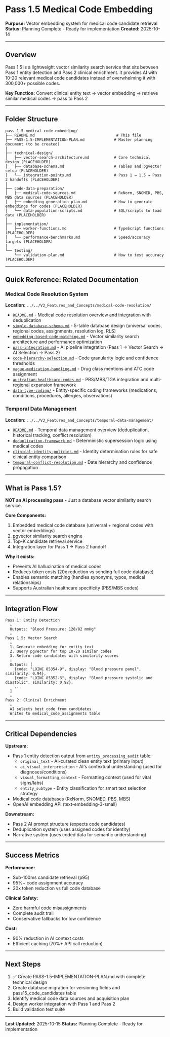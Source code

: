# Pass 1.5 Medical Code Embedding
**Purpose:** Vector embedding system for medical code candidate retrieval
**Status:** Planning Complete - Ready for implementation
**Created:** 2025-10-14

---

## Overview

Pass 1.5 is a lightweight vector similarity search service that sits between Pass 1 entity detection and Pass 2 clinical enrichment. It provides AI with 10-20 relevant medical code candidates instead of overwhelming it with 300,000+ possible codes.

**Key Function:** Convert clinical entity text → vector embedding → retrieve similar medical codes → pass to Pass 2

---

## Folder Structure

```
pass-1.5-medical-code-embedding/
├── README.md                                    # This file
├── PASS-1.5-IMPLEMENTATION-PLAN.md             # Master planning document (to be created)
│
├── technical-design/
│   ├── vector-search-architecture.md           # Core technical design (PLACEHOLDER)
│   ├── database-schema.md                      # Tables and pgvector setup (PLACEHOLDER)
│   └── integration-points.md                   # Pass 1 → 1.5 → Pass 2 handoffs (PLACEHOLDER)
│
├── code-data-preparation/
│   ├── medical-code-sources.md                 # RxNorm, SNOMED, PBS, MBS data sources (PLACEHOLDER)
│   ├── embedding-generation-plan.md            # How to generate embeddings for codes (PLACEHOLDER)
│   └── data-population-scripts.md              # SQL/scripts to load data (PLACEHOLDER)
│
├── implementation/
│   ├── worker-functions.md                     # TypeScript functions (PLACEHOLDER)
│   └── performance-benchmarks.md               # Speed/accuracy targets (PLACEHOLDER)
│
└── testing/
    └── validation-plan.md                      # How to test accuracy (PLACEHOLDER)
```

---

## Quick Reference: Related Documentation

### Medical Code Resolution System

**Location:** `../../V3_Features_and_Concepts/medical-code-resolution/`

- [`README.md`](../../../V3_Features_and_Concepts/medical-code-resolution/README.md) - Medical code resolution overview and integration with deduplication
- [`simple-database-schema.md`](../../../V3_Features_and_Concepts/medical-code-resolution/simple-database-schema.md) - 5-table database design (universal codes, regional codes, assignments, resolution log, RLS)
- [`embedding-based-code-matching.md`](../../../V3_Features_and_Concepts/medical-code-resolution/embedding-based-code-matching.md) - Vector similarity search architecture and performance optimization
- [`pass-integration.md`](../../../V3_Features_and_Concepts/medical-code-resolution/pass-integration.md) - AI pipeline integration (Pass 1 → Vector Search → AI Selection → Pass 2)
- [`code-hierarchy-selection.md`](../../../V3_Features_and_Concepts/medical-code-resolution/code-hierarchy-selection.md) - Code granularity logic and confidence thresholds
- [`vague-medication-handling.md`](../../../V3_Features_and_Concepts/medical-code-resolution/vague-medication-handling.md) - Drug class mentions and ATC code assignment
- [`australian-healthcare-codes.md`](../../../V3_Features_and_Concepts/medical-code-resolution/australian-healthcare-codes.md) - PBS/MBS/TGA integration and multi-regional expansion framework
- [`data-type-coding/`](../../../V3_Features_and_Concepts/medical-code-resolution/data-type-coding/) - Entity-specific coding frameworks (medications, conditions, procedures, allergies, observations)

### Temporal Data Management

**Location:** `../../V3_Features_and_Concepts/temporal-data-management/`

- [`README.md`](../../../V3_Features_and_Concepts/temporal-data-management/README.md) - Temporal data management overview (deduplication, historical tracking, conflict resolution)
- [`deduplication-framework.md`](../../../V3_Features_and_Concepts/temporal-data-management/deduplication-framework.md) - Deterministic supersession logic using medical codes
- [`clinical-identity-policies.md`](../../../V3_Features_and_Concepts/temporal-data-management/clinical-identity-policies.md) - Identity determination rules for safe clinical entity comparison
- [`temporal-conflict-resolution.md`](../../../V3_Features_and_Concepts/temporal-data-management/temporal-conflict-resolution.md) - Date hierarchy and confidence propagation

---

## What is Pass 1.5?

**NOT an AI processing pass** - Just a database vector similarity search service.

**Core Components:**
1. Embedded medical code database (universal + regional codes with vector embeddings)
2. pgvector similarity search engine
3. Top-K candidate retrieval service
4. Integration layer for Pass 1 → Pass 2 handoff

**Why it exists:**
- Prevents AI hallucination of medical codes
- Reduces token costs (20x reduction vs sending full code database)
- Enables semantic matching (handles synonyms, typos, medical relationships)
- Supports Australian healthcare specificity (PBS/MBS codes)

---

## Integration Flow

```
Pass 1: Entity Detection
  ↓
  Outputs: "Blood Pressure: 128/82 mmHg"
  ↓
Pass 1.5: Vector Search
  ↓
  1. Generate embedding for entity text
  2. Query pgvector for top 10-20 similar codes
  3. Return code candidates with similarity scores
  ↓
  Outputs: [
    {code: "LOINC 85354-9", display: "Blood pressure panel", similarity: 0.94},
    {code: "LOINC 85352-3", display: "Blood pressure systolic and diastolic", similarity: 0.92},
    ...
  ]
  ↓
Pass 2: Clinical Enrichment
  ↓
  AI selects best code from candidates
  Writes to medical_code_assignments table
```

---

## Critical Dependencies

**Upstream:**
- Pass 1 entity detection output from `entity_processing_audit` table:
  - `original_text` - AI-curated clean entity text (primary input)
  - `ai_visual_interpretation` - AI's contextual understanding (used for diagnoses/conditions)
  - `visual_formatting_context` - Formatting context (used for vital signs/labs)
  - `entity_subtype` - Entity classification for smart text selection strategy
- Medical code databases (RxNorm, SNOMED, PBS, MBS)
- OpenAI embedding API (text-embedding-3-small)

**Downstream:**
- Pass 2 AI prompt structure (expects code candidates)
- Deduplication system (uses assigned codes for identity)
- Narrative system (uses coded data for semantic understanding)

---

## Success Metrics

**Performance:**
- Sub-100ms candidate retrieval (p95)
- 95%+ code assignment accuracy
- 20x token reduction vs full code database

**Clinical Safety:**
- Zero harmful code misassignments
- Complete audit trail
- Conservative fallbacks for low confidence

**Cost:**
- 90% reduction in AI context costs
- Efficient caching (70%+ API call reduction)

---

## Next Steps

1. ✅ Create PASS-1.5-IMPLEMENTATION-PLAN.md with complete technical design
2. Create database migration for versioning fields and pass15_code_candidates table
3. Identify medical code data sources and acquisition plan
4. Design worker integration with Pass 1 and Pass 2
5. Build validation test suite

---

**Last Updated:** 2025-10-15
**Status:** Planning Complete - Ready for implementation
